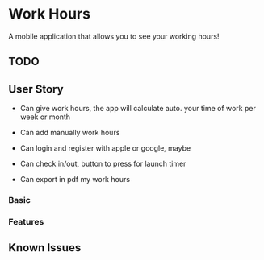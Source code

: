 # Work Hours

A mobile application that allows you to see your working hours!

## TODO



## User Story
- Can give work hours, the
  app will calculate auto.
  your time of work per week
  or month

- Can add manually work
hours

- Can login and register with
apple or google, maybe

- Can check in/out, button
to press for launch timer

- Can export in pdf my work
hours

### Basic

### Features

## Known Issues
